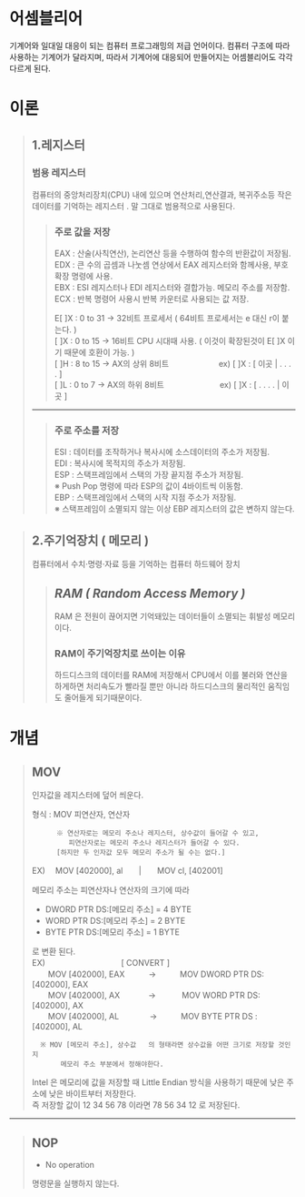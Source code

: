 


어셈블리어
===
기계어와 일대일 대응이 되는 컴퓨터 프로그래밍의 저급 언어이다. 
컴퓨터 구조에 따라 사용하는 기계어가 달라지며, 
따라서 기계어에 대응되어 만들어지는 어셈블리어도 각각 다르게 된다. 


# 이론
> ## 1.레지스터
>  ### 범용 레지스터
>  컴퓨터의 중앙처리장치(CPU) 내에 있으며 연산처리,연산결과, 복귀주소등 작은 데이터를 기억하는 레지스터 . 말 그대로 범용적으로 사용된다.
> > ### **주로 값을 저장**   
> >EAX : 산술(사칙연산), 논리연산 등을 수행하여 함수의 반환값이 저장됨.   
> >EDX : 큰 수의 곱셈과 나눗셈 연상에서 EAX 레지스터와 함께사용, 부호 확장 명령에 사용.   
> > EBX : ESI 레지스터나 EDI 레지스터와 결합가능. 메모리 주소를 저장함.   
> > ECX : 반복 명령어 사용시 반복 카운터로 사용되는 값 저장.   
> >
> > E[ ]X : 0 to 31 -> 32비트 프로세서 ( 64비트 프로세서는 e 대신 r이 붙는다. )   
> > [ ]X : 0 to 15 -> 16비트 CPU 시대때 사용. ( 이것이 확장된것이 E[ ]X 이기 때문에 호환이 가능. )   
> > [ ]H : 8 to 15 -> AX의 상위 8비트 　　　　　　ex)  [ ]X : [    이곳    |   . . . .   ]   
> > [ ]L : 0 to 7 -> AX의 하위 8비트　　　　　　　ex)  [ ]X : [   . . . .   |   이곳    ]   
> - - -
>  > ### **주로 주소를 저장**
>  > ESI : 데이터를 조작하거나 복사시에 소스데이터의 주소가 저장됨.   
>  > EDI : 복사시에 목적지의 주소가 저장됨.   
>  > ESP : 스택프레임에서 스택의 가장 끝지점 주소가 저장됨.       
>  > ※ Push Pop 명령에 따라 ESP의 값이 4바이트씩 이동함.   
>  > EBP : 스택프레임에서 스택의 시작 지점 주소가 저장됨.   
>  > ※ 스택프레임이 소멸되지 않는 이상 EBP 레지스터의 값은 변하지 않는다.   
    
> ## 2.주기억장치 ( 메모리 )   
> 컴퓨터에서 수치·명령·자료 등을 기억하는 컴퓨터 하드웨어 장치   
> > *RAM ( Random Access Memory )*   
> > ---    
> > RAM 은 전원이 끊어지면 기억돼있는 데이터들이 소멸되는 휘발성 메모리이다.   
> >
> > ### RAM이 주기억장치로 쓰이는 이유
> > 하드디스크의 데이터를 RAM에 저장해서 CPU에서 이를 불러와 연산을 하게하면 처리속도가 빨라질 뿐만 아니라 하드디스크의 물리적인 움직임도 줄어들게 되기때문이다.
# 개념
>##  MOV 
>	인자값을 레지스터에 덮어 씌운다.   
>
>	형식 : MOV 피연산자, 연산자   
>
> 			※ 연산자로는 메모리 주소나 레지스터, 상수값이 들어갈 수 있고,    
>			   피연산자로는 메모리 주소나 레지스터가 들어갈 수 있다.
>			[하지만 두 인자값 모두 메모리 주소가 될 수는 없다.]
> 			
> EX) 　MOV [402000], al　　|　　MOV cl, [402001]    
> 
> 
> 메모리 주소는 피연산자나 연산자의 크기에 따라 
> + DWORD PTR DS:[메모리 주소]   	=	4 BYTE
> + WORD PTR DS:[메모리 주소]   	=	2 BYTE
> + BYTE PTR DS:[메모리 주소]			= 1 BYTE   
> 
> 로 변환 된다.   
> EX)　　　　　 　　　 　[ CONVERT ]   
> 　　MOV [402000], EAX　　　->　　　MOV DWORD PTR DS:[402000], EAX   
> 　　MOV [402000], AX　 　 　-> 　　　MOV WORD PTR DS:[402000], AX   
> 　　MOV [402000], AL 　 　 　->　　　MOV BYTE PTR DS :[402000], AL   
>    
> 		※ MOV [메모리 주소], 상수값   의 형태라면 상수값을 어떤 크기로 저장할 것인지    
>			 메모리 주소 부분에서 정해야한다.     
>   
>   
> Intel 은 메모리에 값을 저장할 때 Little Endian 방식을 사용하기 때문에 낮은 주소에 낮은 바이트부터 저장한다.   
> 즉 저장할 값이 12 34 56 78 이라면 78 56 34 12 로 저장된다.   
- -  -
> ## NOP   
> - No operation    
> 
> 명령문을 실행하지 않는다.   
